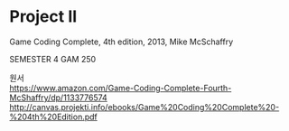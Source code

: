 # Project II
Game Coding Complete, 4th edition, 2013, Mike McSchaffry

SEMESTER 4
GAM 250

원서<br>
https://www.amazon.com/Game-Coding-Complete-Fourth-McShaffry/dp/1133776574<br>
http://canvas.projekti.info/ebooks/Game%20Coding%20Complete%20-%204th%20Edition.pdf
